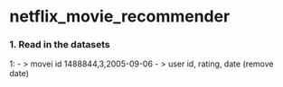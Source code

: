 # netflix_movie_recommender

### 1. Read in the datasets 
 1:  - > movei id 
1488844,3,2005-09-06 - > user id, rating, date (remove date)
